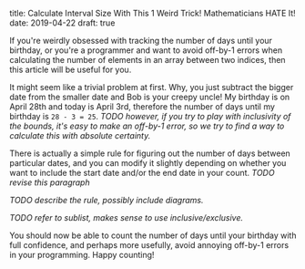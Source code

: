 title: Calculate Interval Size With This 1 Weird Trick! Mathematicians HATE It!
date: 2019-04-22
draft: true

If you're weirdly obsessed with tracking the number of days until your birthday, or you're a programmer and want to avoid off-by-1 errors when calculating the number of elements in an array between two indices, then this article will be useful for you.

It might seem like a trivial problem at first. Why, you just subtract the bigger date from the smaller date and Bob is your creepy uncle! My birthday is on April 28th and today is April 3rd, therefore the number of days until my birthday is `28 - 3 = 25`. *TODO however, if you try to play with inclusivity of the bounds, it's easy to make an off-by-1 error, so we try to find a way to calculate this with absolute certainty.*

There is actually a simple rule for figuring out the number of days between particular dates, and you can modify it slightly depending on whether you want to include the start date and/or the end date in your count. *TODO revise this paragraph*

*TODO describe the rule, possibly include diagrams.*

*TODO refer to sublist, makes sense to use inclusive/exclusive.*

<!-- Fuck Shane! -->

You should now be able to count the number of days until your birthday with full confidence, and perhaps more usefully, avoid annoying off-by-1 errors in your programming. Happy counting!

